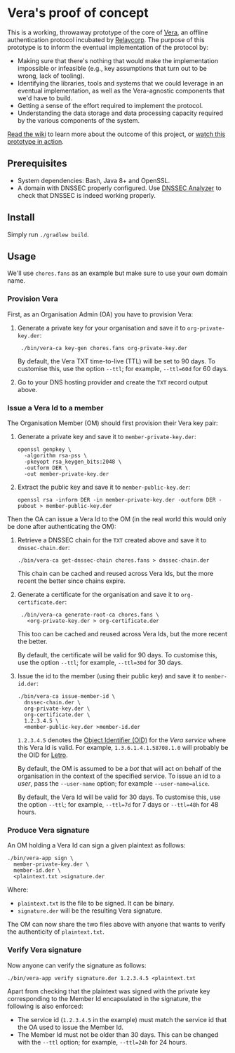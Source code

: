 
# Vera's proof of concept

This is a working, throwaway prototype of the core of [Vera](https://vera.domains), an offline authentication protocol incubated by [Relaycorp](https://relaycorp.tech). The purpose of this prototype is to inform the eventual implementation of the protocol by:

- Making sure that there's nothing that would make the implementation impossible or infeasible (e.g., key assumptions that turn out to be wrong, lack of tooling).
- Identifying the libraries, tools and systems that we could leverage in an eventual implementation, as well as the Vera-agnostic components that we'd have to build.
- Getting a sense of the effort required to implement the protocol.
- Understanding the data storage and data processing capacity required by the various components of the system.

[Read the wiki](https://github.com/VeraDomains/poc/wiki) to learn more about the outcome of this project, or [watch this prototype in action](https://www.youtube.com/watch?v=K2vbMOjur_E).

## Prerequisites

- System dependencies: Bash, Java 8+ and OpenSSL.
- A domain with DNSSEC properly configured. Use [DNSSEC Analyzer](https://dnssec-analyzer.verisignlabs.com/) to check that DNSSEC is indeed working properly.

## Install

Simply run `./gradlew build`.

## Usage

We'll use `chores.fans` as an example but make sure to use your own domain name.

### Provision Vera

First, as an Organisation Admin (OA) you have to provision Vera:

1. Generate a private key for your organisation and save it to `org-private-key.der`:
   ```shell
    ./bin/vera-ca key-gen chores.fans org-private-key.der
    ```

   By default, the Vera TXT time-to-live (TTL) will be set to 90 days. To customise this, use the option `--ttl`; for example, `--ttl=60d` for 60 days.
2. Go to your DNS hosting provider and create the `TXT` record output above.

### Issue a Vera Id to a member

The Organisation Member (OM) should first provision their Vera key pair:

1. Generate a private key and save it to `member-private-key.der`:
   ```shell
   openssl genpkey \
     -algorithm rsa-pss \
     -pkeyopt rsa_keygen_bits:2048 \
     -outform DER \
     -out member-private-key.der
   ```
2. Extract the public key and save it to `member-public-key.der`:
   ```shell
   openssl rsa -inform DER -in member-private-key.der -outform DER -pubout > member-public-key.der
   ```

Then the OA can issue a Vera Id to the OM (in the real world this would only be done after authenticating the OM):

1. Retrieve a DNSSEC chain for the `TXT` created above and save it to `dnssec-chain.der`:
   ```shell
   ./bin/vera-ca get-dnssec-chain chores.fans > dnssec-chain.der
   ```
   
   This chain can be cached and reused across Vera Ids, but the more recent the better since chains expire.
2. Generate a certificate for the organisation and save it to `org-certificate.der`:
   ```shell
    ./bin/vera-ca generate-root-ca chores.fans \
      <org-private-key.der > org-certificate.der
    ```

   This too can be cached and reused across Vera Ids, but the more recent the better.

   By default, the certificate will be valid for 90 days. To customise this, use the option `--ttl`; for example, `--ttl=30d` for 30 days.
3. Issue the id to the member (using their public key) and save it to `member-id.der`:
   ```shell
   ./bin/vera-ca issue-member-id \
     dnssec-chain.der \
     org-private-key.der \
     org-certificate.der \
     1.2.3.4.5 \
     <member-public-key.der >member-id.der
   ```
   
   `1.2.3.4.5` denotes the [Object Identifier (OID)](https://en.wikipedia.org/wiki/Object_identifier) for the _Vera service_ where this Vera Id is valid. For example, `1.3.6.1.4.1.58708.1.0` will probably be the OID for [Letro](https://letro.app/en/).
   
   By default, the OM is assumed to be a _bot_ that will act on behalf of the organisation in the context of the specified service. To issue an id to a _user_, pass the `--user-name` option; for example `--user-name=alice`.

   By default, the Vera Id will be valid for 30 days. To customise this, use the option `--ttl`; for example, `--ttl=7d` for 7 days or `--ttl=48h` for 48 hours.

### Produce Vera signature

An OM holding a Vera Id can sign a given plaintext as follows:

```shell
./bin/vera-app sign \
  member-private-key.der \
  member-id.der \
  <plaintext.txt >signature.der
```

Where:

- `plaintext.txt` is the file to be signed. It can be binary.
- `signature.der` will be the resulting Vera signature.

The OM can now share the two files above with anyone that wants to verify the authenticity of `plaintext.txt`.

### Verify Vera signature

Now anyone can verify the signature as follows:

```shell
./bin/vera-app verify signature.der 1.2.3.4.5 <plaintext.txt
```

Apart from checking that the plaintext was signed with the private key corresponding to the Member Id encapsulated in the signature, the following is also enforced:

- The service id (`1.2.3.4.5` in the example) must match the service id that the OA used to issue the Member Id.
- The Member Id must not be older than 30 days. This can be changed with the `--ttl` option; for example, `--ttl=24h` for 24 hours.

